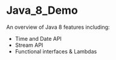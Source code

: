 # Java_8_Demo

An overview of Java 8 features including:
 * Time and Date API
 * Stream API
 * Functional interfaces & Lambdas 
